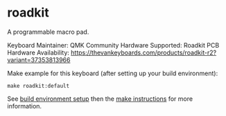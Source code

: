 roadkit
=======

A programmable macro pad.

Keyboard Maintainer: QMK Community
Hardware Supported: Roadkit PCB
Hardware Availability: https://thevankeyboards.com/products/roadkit-r2?variant=37353813966

Make example for this keyboard (after setting up your build environment):

    make roadkit:default

See [build environment setup](https://docs.qmk.fm/build_environment_setup.html) then the [make instructions](https://docs.qmk.fm/make_instructions.html) for more information.
